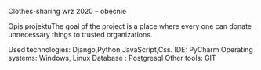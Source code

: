 Clothes-sharing
wrz 2020 – obecnie

Opis projektuThe goal of the project is a place where every one can donate unnecessary things to trusted organizations.

Used technologies: Django,Python,JavaScript,Css.
IDE: PyCharm
Operating systems: Windows, Linux
Database : Postgresql
Other tools: GIT
